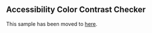 ## Accessibility Color Contrast Checker

This sample has been moved to [here](https://github.com/pnp/powerplatform-samples/tree/main/samples/accessibility-color-contrast-checker).
